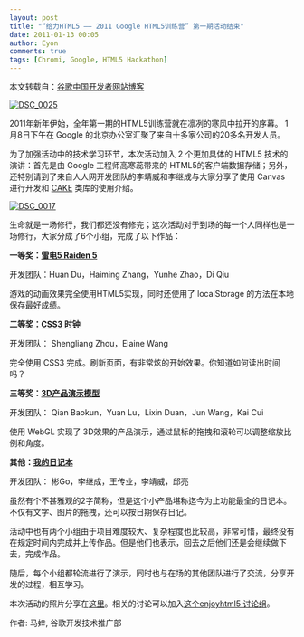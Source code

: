 ```yaml
---
layout: post
title: "“给力HTML5 —— 2011 Google HTML5训练营” 第一期活动结束"
date: 2011-01-13 00:05
author: Eyon
comments: true
tags: [Chromi, Google, HTML5 Hackathon]
---
```

本文转载自：[谷歌中国开发者网站博客](http://googlechinadeveloper.blogspot.com/2011/01/html5-2011-google-html5_11.html#links)

<a href="http://img.chromi.org/2011/01/DSC_0025.jpg">![](http://img.chromi.org/2011/01/DSC_0025.jpg "DSC_0025")</a>

2011年新年伊始，全年第一期的HTML5训练营就在凛冽的寒风中拉开的序幕。 1月8日下午在 Google 的北京办公室汇聚了来自十多家公司的20多名开发人员。

为了加强活动中的技术学习环节，本次活动加入 2 个更加具体的 HTML5 技术的演讲：首先是由 Google 工程师高寒蕊带来的 HTML5的客户端数据存储；另外，还特别请到了来自人人网开发团队的李靖威和李继成与大家分享了使用 Canvas 进行开发和 [CAKE](http://code.google.com/p/cakejs/) 类库的使用介绍。

<a href="http://img.chromi.org/2011/01/DSC_0017.jpg">![](http://img.chromi.org/2011/01/DSC_0017.jpg "DSC_0017")</a>

生命就是一场修行，我们都还没有修完；这次活动对于到场的每一个人同样也是一场修行，大家分成了6个小组，完成了以下作品：

**一等奖：[雷电5 Raiden 5](http://www.enjoyhtml5.com/hackathons/20110108/02/plane.html)**

开发团队：Huan Du，Haiming Zhang，Yunhe Zhao，Di Qiu

游戏的动画效果完全使用HTML5实现，同时还使用了 localStorage 的方法在本地保存最好成绩。

**二等奖：[CSS3 时钟](http://www.enjoyhtml5.com/hackathons/20110108/05/CSS3Clock.html)**

开发团队： Shengliang Zhou，Elaine Wang

完全使用 CSS3 完成。刷新页面，有非常炫的开始效果。你知道如何读出时间吗？

**三等奖：[3D产品演示模型](http://www.enjoyhtml5.com/hackathons/20110108/03/demo.html)**

开发团队： Qian Baokun，Yuan Lu，Lixin Duan，Jun Wang，Kai Cui

使用 WebGL 实现了 3D效果的产品演示，通过鼠标的拖拽和滚轮可以调整缩放比例和角度。

**其他：[我的日记本](http://www.enjoyhtml5.com/hackathons/20110108/04/index.html)**

开发团队： 彬Go，李继成，王传业，李靖威，邱亮

虽然有个不甚雅观的2字简称，但是这个小产品堪称迄今为止功能最全的日记本。不仅有文字、图片的拖拽，还可以按日期保存日记。

活动中也有两个小组由于项目难度较大、复杂程度也比较高，非常可惜，最终没有在规定时间内完成并上传作品。但是他们也表示，回去之后他们还是会继续做下去，完成作品。

随后，每个小组都轮流进行了演示，同时也与在场的其他团队进行了交流，分享开发的过程，相互学习。

本次活动的照片分享在[这里](https://picasaweb.google.com/enjoyhtml5/HTML5HackathonBeijingJan82011)。相关的讨论可以加入[这个enjoyhtml5 讨论组](http://groups.google.com/group/enjoyhtml5)。

作者: 马婞, 谷歌开发技术推广部

